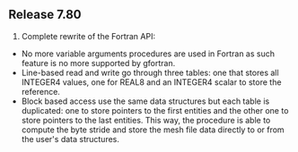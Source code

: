 ## Release 7.80

1. Complete rewrite of the Fortran API:
  - No more variable arguments procedures are used in Fortran as such feature is no more supported by gfortran.
  - Line-based read and write go through three tables: one that stores all INTEGER4 values, one for REAL8 and an INTEGER4 scalar to store the reference.
  - Block based access use the same data structures but each table is duplicated: one to store pointers to the first entities and the other one to store pointers to the last entities. This way, the procedure is able to compute the byte stride and store the mesh file data directly to or from the user's data structures.